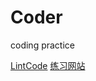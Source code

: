 # Coder
coding practice

[LintCode](http://lintcode.com/)
[练习网站](http://blog.csdn.net/Winnielyn623/article/details/76158468)

